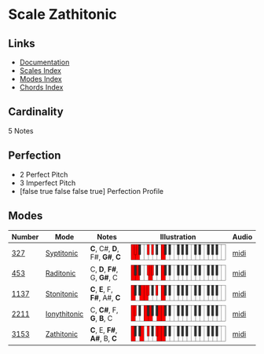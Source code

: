 # Scale Zathitonic

## Links

- [Documentation](README.md)
- [Scales Index](Scales.md)
- [Modes Index](Modes.md)
- [Chords Index](Chords.md)

## Cardinality

5 Notes

## Perfection

- 2 Perfect Pitch
- 3 Imperfect Pitch
- [false true false false true] Perfection Profile

## Modes

| Number | Mode | Notes | Illustration | Audio |
|--------|------|-------|--------------|-------|
| [327](https://ianring.com/musictheory/scales/327) | [Syptitonic](ModeSyptitonic.md) | **C**, C#, **D**, F#, **G#**, **C** | ![CNaturalSyptitonic](ModeCNaturalSyptitonic.png) | [midi](https://github.com/edipermadi/music/blob/main/docs/ModeCNaturalSyptitonic.mid?raw=true) | 
| [453](https://ianring.com/musictheory/scales/453) | [Raditonic](ModeRaditonic.md) | C, **D**, **F#**, G, **G#**, C | ![CNaturalRaditonic](ModeCNaturalRaditonic.png) | [midi](https://github.com/edipermadi/music/blob/main/docs/ModeCNaturalRaditonic.mid?raw=true) | 
| [1137](https://ianring.com/musictheory/scales/1137) | [Stonitonic](ModeStonitonic.md) | **C**, **E**, F, **F#**, A#, **C** | ![CNaturalStonitonic](ModeCNaturalStonitonic.png) | [midi](https://github.com/edipermadi/music/blob/main/docs/ModeCNaturalStonitonic.mid?raw=true) | 
| [2211](https://ianring.com/musictheory/scales/2211) | [Ionythitonic](ModeIonythitonic.md) | C, **C#**, F, **G**, **B**, C | ![CNaturalIonythitonic](ModeCNaturalIonythitonic.png) | [midi](https://github.com/edipermadi/music/blob/main/docs/ModeCNaturalIonythitonic.mid?raw=true) | 
| [3153](https://ianring.com/musictheory/scales/3153) | [Zathitonic](ModeZathitonic.md) | **C**, E, **F#**, **A#**, B, **C** | ![CNaturalZathitonic](ModeCNaturalZathitonic.png) | [midi](https://github.com/edipermadi/music/blob/main/docs/ModeCNaturalZathitonic.mid?raw=true) | 
